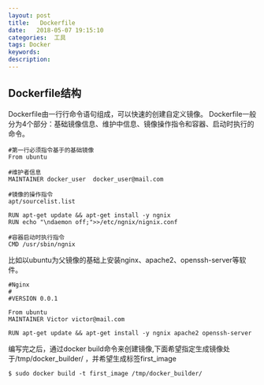 ```yaml
---
layout: post
title:   Dockerfile
date:   2018-05-07 19:15:10
categories:  工具
tags: Docker
keywords: 
description: 
---
```


## Dockerfile结构
Dockerfile由一行行命令语句组成，可以快速的创建自定义镜像。
Dockerfile一般分为4个部分：基础镜像信息、维护中信息、镜像操作指令和容器、启动时执行的命令。
```
#第一行必须指令基于的基础镜像
From ubuntu

#维护者信息
MAINTAINER docker_user  docker_user@mail.com

#镜像的操作指令
apt/sourcelist.list

RUN apt-get update && apt-get install -y ngnix 
RUN echo "\ndaemon off;">>/etc/ngnix/nignix.conf

#容器启动时执行指令
CMD /usr/sbin/ngnix
```

比如以ubuntu为父镜像的基础上安装nginx、apache2、openssh-server等软件。
```
#Nginx
#
#VERSION 0.0.1

From ubuntu
MAINTAINER Victor victor@mail.com

RUN apt-get update && apt-get install -y ngnix apache2 openssh-server 

```

编写完之后，通过docker build命令来创建镜像,下面希望指定生成镜像处于/tmp/docker_builder/ ，并希望生成标签first_image
```
$ sudo docker build -t first_image /tmp/docker_builder/ 
```
